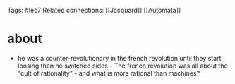 Tags: #lec7 
Related connections: [[Jacquard]] [[Automata]] 

# about
- he was a counter-revolutionary in the french revolution until they start loosing then he switched sides
		- The french revolution was all about the "cult of rationality"
			- and what is more rational than machines?